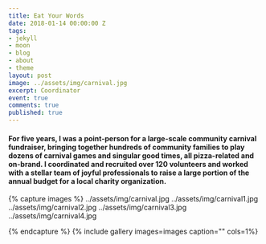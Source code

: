 ```yaml
---
title: Eat Your Words
date: 2018-01-14 00:00:00 Z
tags:
- jekyll
- moon
- blog
- about
- theme
layout: post
image: ../assets/img/carnival.jpg
excerpt: Coordinator 
event: true
comments: true
published: true
---
```


#### For five years, I was a point-person for a large-scale community carnival fundraiser, bringing together hundreds of community families to play dozens of carnival games and singular good times, all pizza-related and on-brand. I coordinated and recruited over 120 volunteers and worked with a stellar team of joyful professionals to raise a large portion of the annual budget for a local charity organization. 
 
{% capture images %}
	../assets/img/carnival.jpg
  ../assets/img/carnival1.jpg
  ../assets/img/carnival2.jpg
  ../assets/img/carnival3.jpg
  ../assets/img/carnival4.jpg

{% endcapture %}
{% include gallery images=images caption="" cols=1%}

